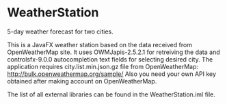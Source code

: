 # WeatherStation
5-day weather forecast for two cities.

This is a JavaFX weather station based on the data received from OpenWeatherMap site.
It uses OWMJapis-2.5.2.1 for retreiving the data and controlsfx-9.0.0 autocompletion text fields for selecting desired city.
The application requires city.list.min.json.gz file from OpenWeatherMap: http://bulk.openweathermap.org/sample/
Also you need your own API key obtained after making account on OpenWeatherMap.

The list of all external libraries can be found in the WeatherStation.iml file.
